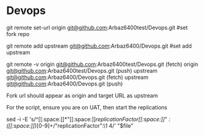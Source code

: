 # Devops

git remote set-url origin git@github.com:Arbaz6400test/Devops.git       #set fork repo


git remote add upstream git@github.com:Arbaz6400/Devops.git             #set add upstream 


 
git remote -v
origin	git@github.com:Arbaz6400test/Devops.git (fetch)
origin	git@github.com:Arbaz6400test/Devops.git (push)
upstream	git@github.com:Arbaz6400/Devops.git (fetch)
upstream	git@github.com:Arbaz6400/Devops.git (push)

Fork url should appear as origin and target URL as upstream  


For the script, ensure you are on UAT, then start the replications 



sed -i -E 's/^[[:space:]]*"[[:space:]]*replicationFactor[[:space:]]*" *:([[:space:]]*)[0-9]+/\"replicationFactor\":\1 4/' "$file"
